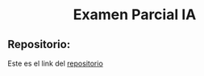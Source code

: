 <h1 align="center">Examen Parcial IA</h1>

<h2>Repositorio:</h2>

Este es el link del [repositorio]()
